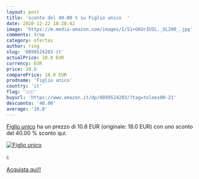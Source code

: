 ```yaml
---
layout: post
title: 'sconto del 40.00 % su Figlio unico  '
date: 2020-12-22 18:28:42
image: 'https://m.media-amazon.com/images/I/51+GKUrIUIL._SL200_.jpg'
comments: true
category: ofertas
author: ring
slug: '8899524203-it'
actualPrice: 10.8 EUR
currency: EUR
price: 10.8
comparePrice: 18.0 EUR
prodname: 'Figlio unico'
country: 'it'
flag: '🇮🇹'
buyurl: 'https://www.amazon.it/dp/8899524203/?tag=tolees00-21'
descuento: '40.00'
average: '10.8'
---
```


[Figlio unico](https://www.amazon.it/dp/8899524203/?tag=tolees00-21) ha un prezzo di 10.8 EUR (originale: 18.0 EUR) con uno sconto del 40.00 % sconto qui:

[![Figlio unico](https://m.media-amazon.com/images/I/51+GKUrIUIL._SL200_.jpg)](https://www.amazon.it/dp/8899524203/?tag=tolees00-21)

ℹ️:


[Acquista qui!!](https://www.amazon.it/dp/8899524203/?tag=tolees00-21)
